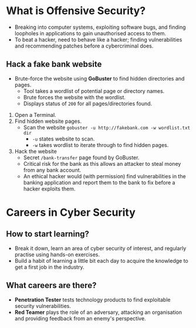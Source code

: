 # What is Offensive Security?
* Breaking into computer systems, exploiting software bugs, and finding loopholes in applications to gain unauthorised access to them.
* To beat a hacker, need to behave like a hacker; finding vulnerabilities and recommending patches before a cybercriminal does.
## Hack a fake bank website
* Brute-force the website using **GoBuster** to find hidden directories and pages. 
  * Tool takes a wordlist of potential page or directory names.
  * Brute forces the website with the wordlist.
  * Displays status of `200` for all pages/directories found.
1. Open a Terminal.
2. Find hidden website pages.
   * Scan the website `gobuster -u http://fakebank.com -w wordlist.txt dir`
     * `-u` states website to scan.
     * `-w` takes wordlist to iterate through to find hidden pages.
3. Hack the website
   * Secret `/bank-transfer` page found by GoBuster.
   * Critical risk for the bank as this allows an attacker to steal money from any bank account.
   * An ethical hacker would (with permission) find vulnerabilities in the banking application and report them to the bank to fix before a hacker exploits them.
# Careers in Cyber Security
## How to start learning?
* Break it down, learn an area of cyber security of interest, and regularly practise using hands-on exercises. 
* Build a habit of learning a little bit each day to acquire the knowledge to get a first job in the industry.
## What careers are there?
* **Penetration Tester** tests technology products to find exploitable security vulnerabilities.
* **Red Teamer** plays the role of an adversary, attacking an organisation and providing feedback from an enemy's perspective.
